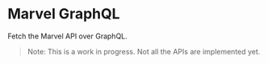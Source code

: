 # Marvel GraphQL

Fetch the Marvel API over GraphQL.

> Note: This is a work in progress. Not all the APIs are implemented yet.